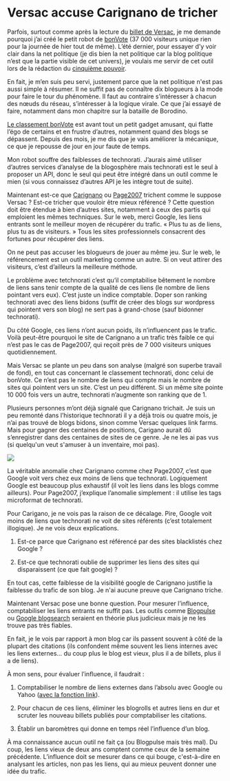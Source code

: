 # Versac accuse Carignano de tricher

Parfois, surtout comme après la lecture du [billet de Versac](http://vanb.typepad.com/versac/2007/03/technorati_faci.html), je me demande pourquoi j’ai créé le petit robot de [bonVote](http://www.bonvote.com) (37 000 visiteurs unique rien pour la journée de hier tout de même). L’été dernier, pour essayer d’y voir clair dans la net politique (je dis bien la net politique car la blog politique n’est que la partie visible de cet univers), je voulais me servir de cet outil lors de la rédaction du [cinquième pouvoir](http://blog.tcrouzet.com/le-cinquieme-pouvoir/).

En fait, je m’en suis peu servi, justement parce que la net politique n'est pas aussi simple à résumer. Il ne suffit pas de connaître dix blogueurs à la mode pour faire le tour du phénomène. Il faut au contraire s’intéresser à chacun des nœuds du réseau, s’intéresser à la logique virale. Ce que j’ai essayé de faire, notamment dans mon chapitre sur la bataille de Borodino.

[Le classement bonVote](http://www.bonvote.com/topvote.php) est avant tout un petit gadget amusant, qui flatte l’égo de certains et en frustre d’autres, notamment quand des blogs se dépassent. Depuis des mois, je me dis que je vais améliorer la mécanique, ce que je repousse de jour en jour faute de temps.

Mon robot souffre des faiblesses de technorati. J’aurais aimé utiliser d’autres services d’analyse de la blogosphère mais technorati est le seul à proposer un API, donc le seul qui peut être intégré dans un outil comme le mien (si vous connaissez d’autres API je les intègre tout de suite).

Maintenant est-ce que [Carignano](http://carignano.blog.20minutes.fr/) ou [Page2007](http://www.page2007.com/) trichent comme le suppose Versac ? Est-ce tricher que vouloir être mieux référencé ? Cette question doit être étendue à bien d’autres sites, notamment à ceux des partis qui emploient les mêmes techniques. Sur le web, merci Google, les liens entrants sont le meilleur moyen de récupérer du trafic. « Plus tu as de liens, plus tu as de visiteurs. » Tous les sites professionnels consacrent des fortunes pour récupérer des liens.

On ne peut pas accuser les blogueurs de jouer au même jeu. Sur le web, le référencement est un outil marketing comme un autre. Si on veut attirer des visiteurs, c’est d’ailleurs la meilleure méthode.

Le problème avec tetchnorati c’est qu’il comptabilise bêtement le nombre de liens sans tenir compte de la qualité de ces liens (le nombre de liens pointant vers eux). C’est juste un indice comptable. Doper son ranking technorati avec des liens bidons (suffit de créer des blogs sur wordpress qui pointent vers son blog) ne sert pas à grand-chose (sauf bidonner technorati).

Du côté Google, ces liens n’ont aucun poids, ils n’influencent pas le trafic. Voilà peut-être pourquoi le site de Carignano a un trafic très faible ce qui n’est pas le cas de Page2007, qui reçoit près de 7 000 visiteurs uniques quotidiennement.

Mais Versac se plante un peu dans son analyse (malgré son superbe travail de fond), en tout cas concernant le classement technorati, donc celui de bonVote. Ce n’est pas le nombre de liens qui compte mais le nombre de sites qui pointent vers un site. C’est un peu différent. Si un même site pointe 10 000 fois vers un autre, technorati n’augmente son ranking que de 1.

Plusieurs personnes m’ont déjà signalé que Carignano trichait. Je suis un peu remonté dans l’historique technorati il y a déjà trois ou quatre mois, je n’ai pas trouvé de blogs bidons, sinon comme Versac quelques link farms. Mais pour gagner des centaines de positions, Carigano aurait dû s’enregistrer dans des centaines de sites de ce genre. Je ne les ai pas vus (si quelqu'un veut s'amuser à un inventaire, moi pas).

![](http://blog.tcrouzet.comhttps://tcrouzet.com/images_tc/200703versac1.gif) 

La véritable anomalie chez Carignano comme chez Page2007, c’est que Google voit vers chez eux moins de liens que technorati. Logiquement Google est beaucoup plus exhaustif (il voit les liens dans les blogs comme ailleurs). Pour Page2007, j’explique l’anomalie simplement : il utilise les tags microformat de technorati.

Pour Carigano, je ne vois pas la raison de ce décalage. Pire, Google voit moins de liens que technorati ne voit de sites référents (c’est totalement illogique). Je ne vois deux explications.

1. Est-ce parce que Carignano est référencé par des sites blacklistés chez Google ?

2. Est-ce que technorati oublie de supprimer les liens des sites qui disparaissent (ce que fait google) ?

En tout cas, cette faiblesse de la visibilité google de Carignano justifie la faiblesse du trafic de son blog. Je n'ai aucune preuve que Carignano triche.

Maintenant Versac pose une bonne question. Pour mesurer l’influence, comptabiliser les liens entrants ne suffit pas. Les outils comme [Blogpulse](http://www.blogpulse.com) ou [Google blogsearch](http://blogsearch.google.com) seraient en théorie plus judicieux mais je ne les trouve pas très fiables.

En fait, je le vois par rapport à mon blog car ils passent souvent à côté de la plupart des citations (ils confondent même souvent les liens internes avec les liens externes… du coup plus le blog est vieux, plus il a de billets, plus il a de liens).

À mon sens, pour évaluer l’influence, il faudrait :

1. Comptabiliser le nombre de liens externes dans l’absolu avec Google ou Yahoo ([avec la fonction link](http://www.google.fr/search?hl=fr&q=link%3Ahttp%3A%2F%2Fblog.tcrouzet.com&btnG=Rechercher&meta=)).

2. Pour chacun de ces liens, éliminer les blogrolls et autres liens en dur et scruter les nouveau billets publiés pour comptabiliser les citations.

3. Établir un baromètres qui donne en temps réel l’influence d’un blog.

À ma connaissance aucun outil ne fait ça (ou Blogpulse mais très mal). Du coup, les liens vieux de deux ans comptent comme ceux de la semaine précédente. L’influence doit se mesurer dans ce qui bouge, c'est-à-dire en analysant les articles, non pas les liens, qui au mieux peuvent donner une idée du trafic.